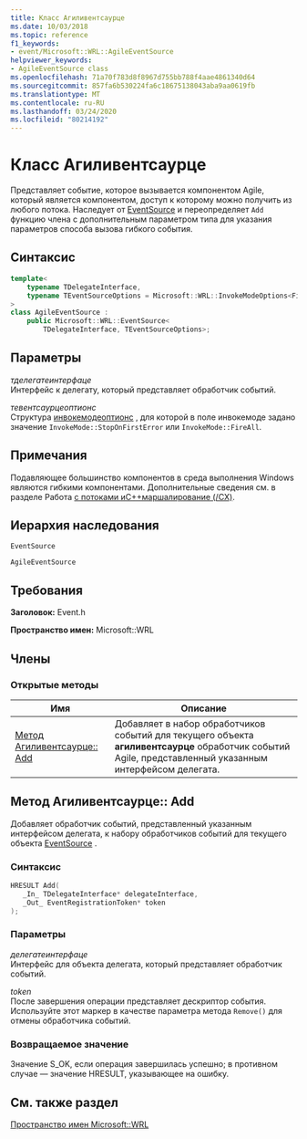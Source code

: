 ```yaml
---
title: Класс Агиливентсаурце
ms.date: 10/03/2018
ms.topic: reference
f1_keywords:
- event/Microsoft::WRL::AgileEventSource
helpviewer_keywords:
- AgileEventSource class
ms.openlocfilehash: 71a70f783d8f8967d755bb788f4aae4861340d64
ms.sourcegitcommit: 857fa6b530224fa6c18675138043aba9aa0619fb
ms.translationtype: MT
ms.contentlocale: ru-RU
ms.lasthandoff: 03/24/2020
ms.locfileid: "80214192"
---
```

# <a name="agileeventsource-class"></a>Класс Агиливентсаурце

Представляет событие, которое вызывается компонентом Agile, который является компонентом, доступ к которому можно получить из любого потока. Наследует от [EventSource](eventsource-class.md) и переопределяет `Add` функцию члена с дополнительным параметром типа для указания параметров способа вызова гибкого события.

## <a name="syntax"></a>Синтаксис

```cpp
template<
    typename TDelegateInterface,
    typename TEventSourceOptions = Microsoft::WRL::InvokeModeOptions<FireAll>
>
class AgileEventSource :
    public Microsoft::WRL::EventSource<
        TDelegateInterface, TEventSourceOptions>;
```

## <a name="parameters"></a>Параметры

*тделегатеинтерфаце*<br/>
Интерфейс к делегату, который представляет обработчик событий.

*тевентсаурцеоптионс*<br/>
Структура [инвокемодеоптионс](invokemodeoptions-structure.md) , для которой в поле инвокемоде задано значение `InvokeMode::StopOnFirstError` или `InvokeMode::FireAll`.

## <a name="remarks"></a>Примечания

Подавляющее большинство компонентов в среда выполнения Windows являются гибкими компонентами. Дополнительные сведения см. в разделе Работа [с потоками иC++маршалирование (/CX)](../../cppcx/threading-and-marshaling-c-cx.md).

## <a name="inheritance-hierarchy"></a>Иерархия наследования

`EventSource`

`AgileEventSource`

## <a name="requirements"></a>Требования

**Заголовок:** Event.h

**Пространство имен:** Microsoft::WRL

## <a name="members"></a>Члены

### <a name="public-methods"></a>Открытые методы

|Имя|Описание|
|----------|-----------------|
|[Метод Агиливентсаурце:: Add](#add)|Добавляет в набор обработчиков событий для текущего объекта **агиливентсаурце** обработчик событий Agile, представленный указанным интерфейсом делегата.|

## <a name="agileeventsourceadd-method"></a><a name="add"></a>Метод Агиливентсаурце:: Add

Добавляет обработчик событий, представленный указанным интерфейсом делегата, к набору обработчиков событий для текущего объекта [EventSource](eventsource-class.md) .

### <a name="syntax"></a>Синтаксис

```cpp
HRESULT Add(
   _In_ TDelegateInterface* delegateInterface,
   _Out_ EventRegistrationToken* token
);
```

### <a name="parameters"></a>Параметры

*делегатеинтерфаце*<br/>
Интерфейс для объекта делегата, который представляет обработчик событий.

*token*<br/>
После завершения операции представляет дескриптор события. Используйте этот маркер в качестве параметра метода `Remove()` для отмены обработчика событий.

### <a name="return-value"></a>Возвращаемое значение

Значение S_OK, если операция завершилась успешно; в противном случае — значение HRESULT, указывающее на ошибку.

## <a name="see-also"></a>См. также раздел

[Пространство имен Microsoft::WRL](microsoft-wrl-namespace.md)
